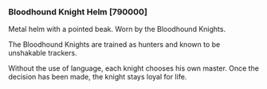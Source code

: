 ### Bloodhound Knight Helm [790000]

Metal helm with a pointed beak. Worn by the Bloodhound Knights.

The Bloodhound Knights are trained as hunters and known to be unshakable trackers.

Without the use of language, each knight chooses his own master. Once the decision has been made, the knight stays loyal for life.